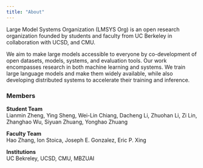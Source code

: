 ```yaml
---
title: "About"
---
```


Large Model Systems Organization (LMSYS Org) is an open research organization founded by students and faculty from UC Berkeley in collaboration with UCSD, and CMU.

We aim to make large models accessible to everyone by co-development of open datasets, models, systems, and evaluation tools. Our work encompasses research in both machine learning and systems. We train large language models and make them widely available, while also developing distributed systems to accelerate their training and inference.

### Members
**Student Team**  
Lianmin Zheng, Ying Sheng, Wei-Lin Chiang, Dacheng Li, Zhuohan Li, Zi Lin, Zhanghao Wu, Siyuan Zhuang, Yonghao Zhuang

**Faculty Team**  
Hao Zhang, Ion Stoica, Joseph E. Gonzalez, Eric P. Xing

**Institutions**  
UC Bekreley, UCSD, CMU, MBZUAI

